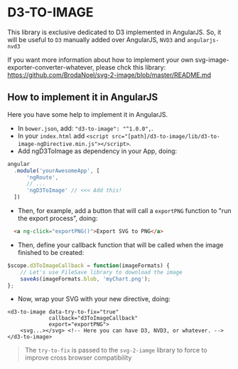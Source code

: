 # D3-TO-IMAGE
This library is exclusive dedicated to D3 implemented in AngularJS. So, it will be useful to `D3` manually added over AngularJS, `NVD3` and `angularjs-nvd3`

If you want more information about how to implement your own svg-image-exporter-converter-whatever, please chck this library: https://github.com/BrodaNoel/svg-2-image/blob/master/README.md

## How to implement it in AngularJS
Here you have some help to implement it in AngularJS.

* In `bower.json`, add: `"d3-to-image": "^1.0.0",`.
* In your `index.html` add `<script src="[path]/d3-to-image/lib/d3-to-image-ngDirective.min.js"></script>`.
* Add ngD3ToImage as dependency in your App, doing:
```js
angular
  .module('yourAwesomeApp', [
      'ngRoute',
      // ...
      'ngD3ToImage' // <<< Add this!
  ])
```
* Then, for example, add a button that will call a `exportPNG` function to "run the export process", doing:
```html
  <a ng-click="exportPNG()">Export SVG to PNG</a>
```
* Then, define your callback function that will be called when the image finished to be created:
```js
$scope.d3ToImageCallback = function(imageFormats) {
    // Let's use FileSave library to download the image
    saveAs(imageFormats.blob, 'myChart.png');
};
```
* Now, wrap your SVG with your new directive, doing:
```hmtl
<d3-to-image data-try-to-fix="true"
             callback="d3ToImageCallback"
             export="exportPNG">
    <svg...></svg> <!-- Here you can have D3, NVD3, or whatever. -->
</d3-to-image>
```

> The `try-to-fix` is passed to the `svg-2-iamge` library to force to improve cross browser compatibility

